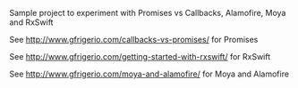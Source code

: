 Sample project to experiment with Promises vs Callbacks, Alamofire, Moya  and RxSwift


See http://www.gfrigerio.com/callbacks-vs-promises/ for Promises

 
See http://www.gfrigerio.com/getting-started-with-rxswift/ for RxSwift


See http://www.gfrigerio.com/moya-and-alamofire/ for Moya and Alamofire
